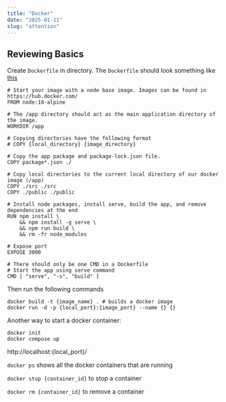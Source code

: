 ```yaml
---
title: "Docker"
date: "2025-01-11"
slug: "attention"
---
```


## Reviewing Basics

Create `Dockerfile` in directory. The `Dockerfile` should look something like [this](https://github.com/docker/welcome-to-docker/blob/main/Dockerfile)

```
# Start your image with a node base image. Images can be found in https://hub.docker.com/
FROM node:18-alpine

# The /app directory should act as the main application directory of the image.
WORKDIR /app

# Copying directories have the following format
# COPY {local_directory} {image_directory}

# Copy the app package and package-lock.json file.
COPY package*.json ./

# Copy local directories to the current local directory of our docker image (/app)
COPY ./src ./src
COPY ./public ./public

# Install node packages, install serve, build the app, and remove dependencies at the end
RUN npm install \
    && npm install -g serve \
    && npm run build \
    && rm -fr node_modules

# Expose port
EXPOSE 3000

# There should only be one CMD in a Dockerfile
# Start the app using serve command
CMD [ "serve", "-s", "build" ]
```

Then run the following commands

```
docker build -t {image_name} . # builds a docker image
docker run -d -p {local_port}:{image_port} --name {} {}
```

Another way to start a docker container:

```
docker init
docker compose up
```

http://localhost:{local_port}/

`docker ps` shows all the docker containers that are running

`docker stop {container_id}` to stop a container

`docker rm {container_id}` to remove a container
